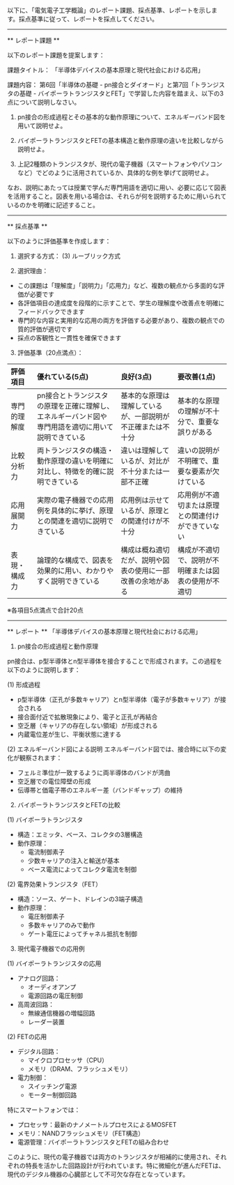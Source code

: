 以下に、「電気電子工学概論」のレポート課題、採点基準、レポートを示します。採点基準に従って、レポートを採点してください。

---------------------------------------
** レポート課題 **

以下のレポート課題を提案します：

課題タイトル：
「半導体デバイスの基本原理と現代社会における応用」

課題内容：
第6回「半導体の基礎 - pn接合とダイオード」と第7回「トランジスタの基礎 - バイポーラトランジスタとFET」で学習した内容を踏まえ、以下の3点について説明しなさい。

1. pn接合の形成過程とその基本的な動作原理について、エネルギーバンド図を用いて説明せよ。

2. バイポーラトランジスタとFETの基本構造と動作原理の違いを比較しながら説明せよ。

3. 上記2種類のトランジスタが、現代の電子機器（スマートフォンやパソコンなど）でどのように活用されているか、具体的な例を挙げて説明せよ。

なお、説明にあたっては授業で学んだ専門用語を適切に用い、必要に応じて図表を活用すること。図表を用いる場合は、それらが何を説明するために用いられているのかを明確に記述すること。

---------------------------------------
** 採点基準 **

以下のように評価基準を作成します：

1. 選択する方式：
(3) ルーブリック方式

2. 選択理由：
- この課題は「理解度」「説明力」「応用力」など、複数の観点から多面的な評価が必要です
- 各評価項目の達成度を段階的に示すことで、学生の理解度や改善点を明確にフィードバックできます
- 専門的な内容と実用的な応用の両方を評価する必要があり、複数の観点での質的評価が適切です
- 採点の客観性と一貫性を確保できます

3. 評価基準（20点満点）：

| 評価項目 | 優れている(5点) | 良好(3点) | 要改善(1点) |
|:--|:--|:--|:--|
| 専門的理解度 | pn接合とトランジスタの原理を正確に理解し、エネルギーバンド図や専門用語を適切に用いて説明できている | 基本的な原理は理解しているが、一部説明が不正確または不十分 | 基本的な原理の理解が不十分で、重要な誤りがある |
| 比較分析力 | 両トランジスタの構造・動作原理の違いを明確に対比し、特徴を的確に説明できている | 違いは理解しているが、対比が不十分または一部不正確 | 違いの説明が不明確で、重要な要素が欠けている |
| 応用展開力 | 実際の電子機器での応用例を具体的に挙げ、原理との関連を適切に説明できている | 応用例は示せているが、原理との関連付けが不十分 | 応用例が不適切または原理との関連付けができていない |
| 表現・構成力 | 論理的な構成で、図表を効果的に用い、わかりやすく説明できている | 構成は概ね適切だが、説明や図表の使用に一部改善の余地がある | 構成が不適切で、説明が不明確または図表の使用が不適切 |

※各項目5点満点で合計20点

---------------------------------------
** レポート **
「半導体デバイスの基本原理と現代社会における応用」

1. pn接合の形成過程と動作原理

pn接合は、p型半導体とn型半導体を接合することで形成されます。この過程を以下のように説明します：

(1) 形成過程
- p型半導体（正孔が多数キャリア）とn型半導体（電子が多数キャリア）が接合される
- 接合面付近で拡散現象により、電子と正孔が再結合
- 空乏層（キャリアの存在しない領域）が形成される
- 内蔵電位差が生じ、平衡状態に達する

(2) エネルギーバンド図による説明
エネルギーバンド図では、接合時に以下の変化が観察されます：
- フェルミ準位が一致するように両半導体のバンドが湾曲
- 空乏層での電位障壁の形成
- 伝導帯と価電子帯のエネルギー差（バンドギャップ）の維持

2. バイポーラトランジスタとFETの比較

(1) バイポーラトランジスタ
- 構造：エミッタ、ベース、コレクタの3層構造
- 動作原理：
  * 電流制御素子
  * 少数キャリアの注入と輸送が基本
  * ベース電流によってコレクタ電流を制御

(2) 電界効果トランジスタ（FET）
- 構造：ソース、ゲート、ドレインの3端子構造
- 動作原理：
  * 電圧制御素子
  * 多数キャリアのみで動作
  * ゲート電圧によってチャネル抵抗を制御

3. 現代電子機器での応用例

(1) バイポーラトランジスタの応用
- アナログ回路：
  * オーディオアンプ
  * 電源回路の電圧制御
- 高周波回路：
  * 無線通信機器の増幅回路
  * レーダー装置

(2) FETの応用
- デジタル回路：
  * マイクロプロセッサ（CPU）
  * メモリ（DRAM、フラッシュメモリ）
- 電力制御：
  * スイッチング電源
  * モーター制御回路

特にスマートフォンでは：
- プロセッサ：最新のナノメートルプロセスによるMOSFET
- メモリ：NANDフラッシュメモリ（FET構造）
- 電源管理：バイポーラトランジスタとFETの組み合わせ

このように、現代の電子機器では両方のトランジスタが相補的に使用され、それぞれの特長を活かした回路設計が行われています。特に微細化が進んだFETは、現代のデジタル機器の心臓部として不可欠な存在となっています。

